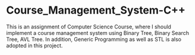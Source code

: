 # Course_Management_System-C++
This is an assignment of Computer Science Course, where I should implement a course management system using Binary Tree, Binary Search Tree, AVL Tree. In addition, Generic Programming as well as STL is also adopted in this project.

